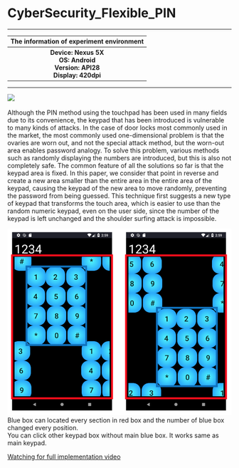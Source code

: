 # CyberSecurity_Flexible_PIN

<hr>
 <table style="margin-left: auto; margin-right: auto;">
  <tr>
   <th>The information of experiment environment</th>
  </tr>
  <tr>
    <th>
    Device: Nexus 5X<br>
    OS: Android<br>
    Version: API28<br>
    Display: 420dpi<br></th>
  </tr>
 </table>
<hr>
<img src="https://j.gifs.com/86vxoL.gif">

Although the PIN method using the touchpad has been used in many fields due to its convenience, the keypad that has been introduced is vulnerable to many kinds of attacks. In the case of door locks most commonly used in the market, the most commonly used one-dimensional problem is that the ovaries are worn out, and not the special attack method, but the worn-out area enables password analogy. To solve this problem, various methods such as randomly displaying the numbers are introduced, but this is also not completely safe. The common feature of all the solutions so far is that the keypad area is fixed. In this paper, we consider that point in reverse and create a new area smaller than the entire area in the entire area of the keypad, causing the keypad of the new area to move randomly, preventing the password from being guessed. This technique first suggests a new type of keypad that transforms the touch area, which is easier to use than the random numeric keypad, even on the user side, since the number of the keypad is left unchanged and the shoulder surfing attack is impossible. <br>

<img src="https://github.com/kyu-h/CyberSecurity_Flexible_PIN/blob/master/img/Flexible_Keypad.png">
Blue box can located every section in red box and the number of blue box changed every position. <br>
You can click other keypad box without main blue box. It works same as main keypad.<br>

 <a href="https://youtu.be/wCfYr9s0lDM" target="_blank">Watching for full implementation video</a> <br>
